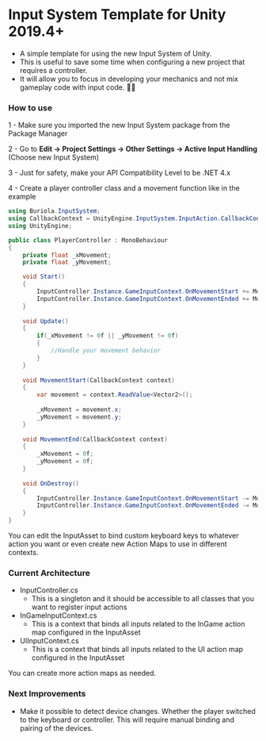 # Input System Template for Unity 2019.4+

- A simple template for using the new Input System of Unity.
- This is useful to save some time when configuring a new project that requires a controller. 
- It will allow you to focus in developing your mechanics and not mix gameplay code with input code. :star_struck::star_struck:

### How to use

1 - Make sure you imported the new Input System package from the Package Manager

2 - Go to **Edit -> Project Settings -> Other Settings -> Active Input Handling** (Choose new Input System)

3 - Just for safety, make your API Compatibility Level to be .NET 4.x

4 - Create a player controller class and a movement function like in the example

```cs
using Buriola.InputSystem;
using CallbackContext = UnityEngine.InputSystem.InputAction.CallbackContext;
using UnityEngine;

public class PlayerController : MonoBehaviour
{
    private float _xMovement;
    private float _yMovement;

    void Start()
    {
        InputController.Instance.GameInputContext.OnMovementStart += MovementStart;
        InputController.Instance.GameInputContext.OnMovementEnded += MovementEnd;
    }
    
    void Update()
    {
        if(_xMovement != 0f || _yMovement != 0f)
        {
            //Handle your movement behavior
        }
    }
    
    void MovementStart(CallbackContext context)
    {
        var movement = context.ReadValue<Vector2>();
        
        _xMovement = movement.x;
        _yMovement = movement.y;
    }
    
    void MovementEnd(CallbackContext context)
    {
        _xMovement = 0f;
        _yMovement = 0f;
    }
    
    void OnDestroy()
    {
        InputController.Instance.GameInputContext.OnMovementStart -= MovementStart;
        InputController.Instance.GameInputContext.OnMovementEnded -= MovementEnd;
    }
}
```

You can edit the InputAsset to bind custom keyboard keys to whatever action you want or even create new Action Maps to use in different contexts.

### Current Architecture

- InputController.cs
  - This is a singleton and it should be accessible to all classes that you want to register input actions
- InGameInputContext.cs
  - This is a context that binds all inputs related to the InGame action map configured in the InputAsset
- UIInputContext.cs
  - This is a context that binds all inputs related to the UI action map configured in the InputAsset
  
You can create more action maps as needed.

### Next Improvements

- Make it possible to detect device changes. Whether the player switched to the keyboard or controller. This will require manual binding and pairing of the devices.
